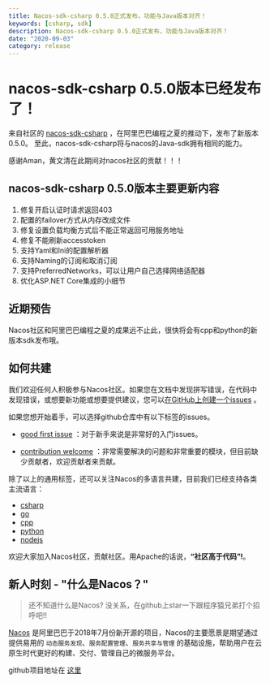 ```yaml
---
title: Nacos-sdk-csharp 0.5.0正式发布，功能与Java版本对齐！
keywords: [csharp, sdk]
description: Nacos-sdk-csharp 0.5.0正式发布，功能与Java版本对齐！
date: "2020-09-03"
category: release
---
```


# nacos-sdk-csharp 0.5.0版本已经发布了！

来自社区的 [nacos-sdk-csharp](https://github.com/nacos-group/nacos-sdk-csharp) ，在阿里巴巴编程之夏的推动下，发布了新版本0.5.0。 至此，nacos-sdk-csharp将与nacos的Java-sdk拥有相同的能力。

感谢Aman，黄文清在此期间对nacos社区的贡献！！！

## nacos-sdk-csharp 0.5.0版本主要更新内容

1. 修复开启认证时请求返回403
2. 配置的failover方式从内存改成文件
3. 修复设置负载均衡方式后不能正常返回可用服务地址
4. 修复不能刷新accesstoken
5. 支持Yaml和Ini的配置解析器
6. 支持Naming的订阅和取消订阅
7. 支持PreferredNetworks，可以让用户自己选择网络适配器
8. 优化ASP.NET Core集成的小细节

## 近期预告

Nacos社区和阿里巴巴编程之夏的成果远不止此，很快将会有cpp和python的新版本sdk发布哦。

## 如何共建

我们欢迎任何人积极参与Nacos社区。如果您在文档中发现拼写错误，在代码中发现错误，或想要新功能或想要提供建议，您可以[在GitHub上创建一个issues](https://github.com/alibaba/Nacos/issues/new) 。

如果您想开始着手，可以选择github仓库中有以下标签的issues。

 -  [good first issue](https://github.com/alibaba/nacos/labels/good%20first%20issue) ：对于新手来说是非常好的入门issues。
 
 -  [contribution welcome](https://github.com/alibaba/nacos/labels/contribution%20欢迎) ：非常需要解决的问题和非常重要的模块，但目前缺少贡献者，欢迎贡献者来贡献。

除了以上的通用标签，还可以关注Nacos的多语言共建，目前我们已经支持各类主流语言：

* [csharp](https://github.com/nacos-group/nacos-sdk-csharp)
* [go](https://github.com/nacos-group/nacos-sdk-go)
* [cpp](https://github.com/nacos-group/nacos-sdk-cpp)
* [python](https://github.com/nacos-group/nacos-sdk-python)
* [nodejs](https://github.com/nacos-group/nacos-sdk-nodejs)

欢迎大家加入Nacos社区，贡献社区。用Apache的话说，**“社区高于代码”!**。

## [](https://github.com/alibaba/nacos)新人时刻 - "什么是Nacos？"
> 还不知道什么是Nacos? 没关系，在github上star一下跟程序猿兄弟打个招呼吧!!

[Nacos](https://github.com/alibaba/nacos) 是阿里巴巴于2018年7月份新开源的项目，Nacos的主要愿景是期望通过提供易用的 `动态服务发现`、`服务配置管理`、`服务共享与管理` 的基础设施，帮助用户在云原生时代更好的构建、交付、管理自己的微服务平台。

github项目地址在 [这里](https://github.com/alibaba/nacos)
